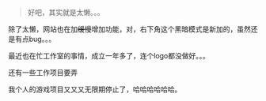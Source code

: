 [TITLE]:博客更新是不可能更新的:P
[TAGS]:其它

> 好吧，其实就是太懒。。。

除了太懒，网站也在加~~缓慢~~增加功能，对，右下角这个黑暗模式是新加的，虽然还是有点bug。。。

最近也在忙工作室的事情，成立一年多了，连个logo都没做好。。。

还有一些工作项目要弄

我个人的游戏项目又又又无限期停止了，哈哈哈哈哈哈。